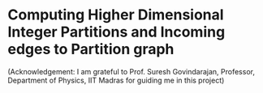 # Computing Higher Dimensional Integer Partitions and Incoming edges to Partition graph
(Acknowledgement: I am grateful to Prof. Suresh Govindarajan, Professor, Department of Physics, IIT Madras for guiding me in this project)
